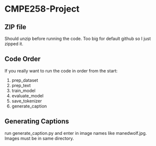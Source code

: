 # CMPE258-Project

## ZIP file

Should unzip before running the code. Too big for default github so I just zipped it.

## Code Order

If you really want to run the code in order from the start:
1. prep_dataset
2. prep_text
3. train_model
4. evaluate_model
5. save_tokenizer
6. generate_caption

## Generating Captions
run generate_caption.py and enter in image names like manedwolf.jpg. Images must be in same directory.
